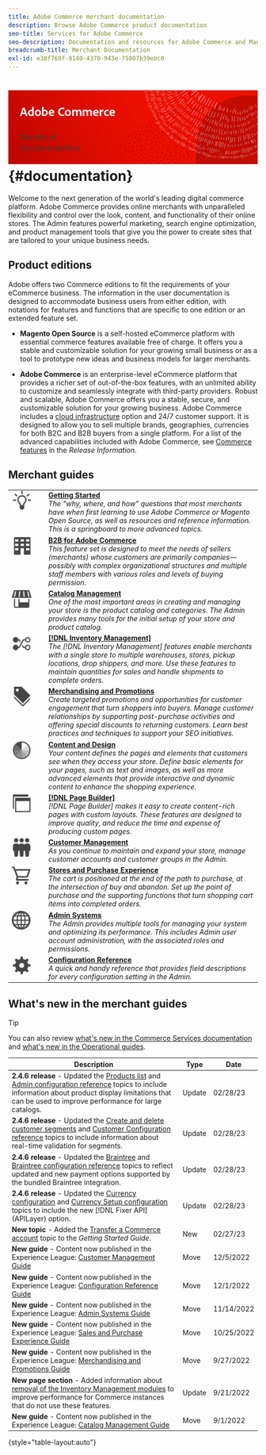 ```yaml
---
title: Adobe Commerce merchant documentation
description: Browse Adobe Commerce product documentation
seo-title: Services for Adobe Commerce
seo-description: Documentation and resources for Adobe Commerce and Magento Open Source users working in the Admin.
breadcrumb-title: Merchant Documentation
exl-id: e30f769f-9140-4370-943e-75007b39ebc0
---
```

# <!-- use banner as heading -->![Merchant documentation](./assets/banner-user-home.png) {#documentation}

Welcome to the next generation of the world's leading digital commerce platform. Adobe Commerce provides online merchants with unparalleled flexibility and control over the look, content, and functionality of their online stores. The Admin features powerful marketing, search engine optimization, and product management tools that give you the power to create sites that are tailored to your unique business needs.

## Product editions

Adobe offers two Commerce editions to fit the requirements of your eCommerce business. The information in the user documentation is designed to accommodate business users from either edition, with notations for features and functions that are specific to one edition or an extended feature set.

- **Magento Open Source** is a self-hosted eCommerce platform with essential commerce features available free of charge. It offers you a stable and customizable solution for your growing small business or as a tool to prototype new ideas and business models for larger merchants.

- **Adobe Commerce** is an enterprise-level eCommerce platform that provides a richer set of out-of-the-box features, with an unlimited ability to customize and seamlessly integrate with third-party providers. Robust and scalable, Adobe Commerce offers you a stable, secure, and customizable solution for your growing business. Adobe Commerce includes a [cloud infrastructure](https://experienceleague.adobe.com/docs/commerce-cloud-service/user-guide/overview.html) option and 24/7 customer support. It is designed to allow you to sell multiple brands, geographies, currencies for both B2C and B2B buyers from a single platform. For a list of the advanced capabilities included with Adobe Commerce, see [Commerce features](https://experienceleague.adobe.com/docs/commerce-operations/release/features.html?lang=en) in the _Release Information_.

## Merchant guides

<table>
<tr>
   <td valign="top" width="60px">
       <img alt="Getting Started" src="./assets/icon-lightbulb.svg" width="40" height="40" /></td>
   <td valign="top">
   <a href="https://experienceleague.adobe.com/docs/commerce-admin/start/guide-overview.html"><strong>Getting Started</strong></a>
    <div>
    <em>The "why, where, and how" questions that most merchants have when first learning to use Adobe Commerce or Magento Open Source, as well as resources and reference information. This is a springboard to more advanced topics.</em>
    <br> </div>
  </td>
  </tr>
<tr>
  <td valign="top">
      <img alt="B2B for Adobe Commerce" src="./assets/icon-building.svg" width="40" height="40"/></td>
   <td valign="top"><a href="https://experienceleague.adobe.com/docs/commerce-admin/b2b/guide-overview.html"><strong>B2B for Adobe Commerce</strong></a>
    <div><em>This feature set is designed to meet the needs of sellers (merchants) whose customers are primarily companies—possibly with complex organizational structures and multiple staff members with various roles and levels of buying permission.</em>
    <br></div>
  </td>
</tr>
<tr>
  <td valign="top">
    <img alt="Catalog Management" src="./assets/icon-shop.svg" width="40" height="40"/></td>
   <td valign="top"><a href="https://experienceleague.adobe.com/docs/commerce-admin/catalog/guide-overview.html"><strong>Catalog Management</strong></a>
    <div><em>One of the most important areas in creating and managing your store is the product catalog and categories. The Admin provides many tools for the initial setup of your store and product catalog.</em>
    <br></div>
  </td>
    </tr>
<tr>
    <td valign="top">
       <img alt="Inventory Management" src="./assets/icon-transfer.svg" width="40" height="40"/></td>
   <td valign="top"><a href="https://experienceleague.adobe.com/docs/commerce-admin/inventory/guide-overview.html"> <strong>[!DNL Inventory Management]</strong></a>
    <div><em>The [!DNL Inventory Management] features enable merchants with a single store to multiple warehouses, stores, pickup locations, drop shippers, and more. Use these features to maintain quantities for sales and handle shipments to complete orders. </em></div>
  </td>
</tr>
<tr>
    <td valign="top">
       <img alt="Merchandising and Promotions" src="./assets/icon-labels.svg" width="40" height="40"/></td>
   <td valign="top"><a href="https://experienceleague.adobe.com/docs/commerce-admin/marketing/guide-overview.html"> <strong>Merchandising and Promotions</strong></a>
    <div><em>Create targeted promotions and opportunities for customer engagement that turn shoppers into buyers. Manage customer relationships by supporting post-purchase activities and offering special discounts to returning customers. Learn best practices and techniques to support your SEO initiatives.</em></div>
  </td>
</tr>
<tr>
    <td valign="top">
       <img alt="Content and Design" src="./assets/icon-color-wheel.svg" width="40" height="40"/></td>
   <td valign="top"><a href="https://experienceleague.adobe.com/docs/commerce-admin/content-design/guide-overview.html"> <strong>Content and Design</strong></a>
    <div><em>Your content defines the pages and elements that customers see when they access your store. Define basic elements for your pages, such as text and images, as well as more advanced elements that provide interactive and dynamic content to enhance the shopping experience.</em></div>
  </td>
</tr>
<tr>
    <td valign="top">
       <img alt="Page Builder" src="./assets/icon-web-pages.svg" width="40" height="40"/></td>
   <td valign="top"><a href="https://experienceleague.adobe.com/docs/commerce-admin/page-builder/guide-overview.html"> <strong>[!DNL Page Builder]</strong></a>
    <div><em>[!DNL Page Builder] makes it easy to create content-rich pages with custom layouts. These features are designed to improve quality, and reduce the time and expense of producing custom pages.</em></div>
  </td>
</tr>
<tr>
    <td valign="top">
       <img alt="Customer Management" src="./assets/icon-demographic.svg" width="40" height="40"/></td>
   <td valign="top"><a href="https://experienceleague.adobe.com/docs/commerce-admin/customers/guide-overview.html"> <strong>Customer Management</strong></a>
    <div><em>As you continue to maintain and expand your store, manage customer accounts and customer groups in the Admin.</em></div>
  </td>
</tr>
<tr>
    <td valign="top">
       <img alt="Stores and Purchase Experience" src="./assets/icon-shopping-cart.svg" width="40" height="40"/></td>
   <td valign="top"><a href="https://experienceleague.adobe.com/docs/commerce-admin/stores-sales/guide-overview.html"> <strong>Stores and Purchase Experience</strong></a>
    <div><em>The cart is positioned at the end of the path to purchase, at the intersection of buy and abandon. Set up the point of purchase and the supporting functions that turn shopping cart items into completed orders.</em></div>
  </td>
</tr>
<tr>
    <td valign="top">
       <img alt="Admin Systems" src="./assets/icon-globe-grid.svg" width="40" height="40"/></td>
   <td valign="top"><a href="https://experienceleague.adobe.com/docs/commerce-admin/systems/guide-overview.html"> <strong>Admin Systems</strong></a>
    <div><em>The Admin provides multiple tools for managing your system and optimizing its performance. This includes Admin user account administration, with the associated roles and permissions.</em></div>
  </td>
</tr>
<tr>
    <td valign="top">
       <img alt="Configuration Reference" src="./assets/icon-settings.svg" width="40" height="40"/></td>
   <td valign="top"><a href="https://experienceleague.adobe.com/docs/commerce-admin/config/guide-overview.html"> <strong>Configuration Reference</strong></a>
    <div><em>A quick and handy reference that provides field descriptions for every configuration setting in the Admin.</em></div>
  </td>
</tr>
</table>

## What's new in the merchant guides

>[!TIP]
>
>You can also review [what's new in the Commerce Services documentation](https://experienceleague.adobe.com/docs/commerce-merchant-services/user-guides/home.html#what%E2%80%99s-new) and [what's new in the Operational guides](https://experienceleague.adobe.com/docs/commerce-operations/operational-guides/home.html#what%E2%80%99s-new).

| Description | Type | Date |
| ----------- | ---- | ---- |
| **2.4.6 release** - Updated the [Products list](../catalog/products-list.md) and [Admin configuration reference](../configuration-reference/advanced/admin.md) topics to include information about product display limitations that can be used to improve performance for large catalogs. | Update | 02/28/23 |
| **2.4.6 release** - Updated the [Create and delete customer segments](../customers/customer-segment-create.md) and [Customer Configuration reference](../configuration-reference/customers/customer-configuration.md) topics to include information about real-time validation for segments. | Update | 02/28/23 |
| **2.4.6 release** - Updated the [Braintree](../stores-purchase/braintree.md) and [Braintree configuration reference](../configuration-reference/sales/braintree.md) topics to reflect updated and new payment options supported by the bundled Braintree integration. | Update | 02/28/23 |
| **2.4.6 release** - Updated the [Currency configuration](../stores-purchase/currency-configuration.md) and [Currency Setup configuration](../configuration-reference/general/currency-setup.md) topics to include the new [!DNL Fixer API] (APILayer) option. | Update | 02/28/23 |
| **New topic** - Added the [Transfer a Commerce account](../getting-started/commerce-account-transfer.md) topic to the _Getting Started Guide_. | New | 02/27/23 |
| **New guide** - Content now published in the Experience League: [Customer Management Guide](../customers/guide-overview.md) | Move | 12/5/2022 |
| **New guide** - Content now published in the Experience League: [Configuration Reference Guide](../configuration-reference/guide-overview.md) | Move | 12/1/2022 |
| **New guide** - Content now published in the Experience League: [Admin Systems Guide](../systems/guide-overview.md) | Move | 11/14/2022 |
| **New guide** - Content now published in the Experience League: [Sales and Purchase Experience Guide](../stores-purchase/guide-overview.md) | Move | 10/25/2022 |
| **New guide** - Content now published in the Experience League: [Merchandising and Promotions Guide](../merchandising-promotions/guide-overview.md) | Move | 9/27/2022 |
| **New page section** - Added information about [removal of the Inventory Management modules](../inventory-management/install-update.md#remove-inventory-management) to improve performance for Commerce instances that do not use these features. | Update | 9/21/2022 |
| **New guide** - Content now published in the Experience League: [Catalog Management Guide](../catalog/guide-overview.md) | Move | 9/1/2022 |

{style="table-layout:auto"}
